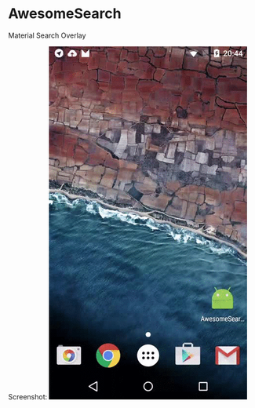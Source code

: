 # AwesomeSearch
Material Search Overlay

Screenshot:
![Awesome Search gif](https://github.com/sweggersen/AwesomeSearch/blob/master/files/awesome_search.gif)
